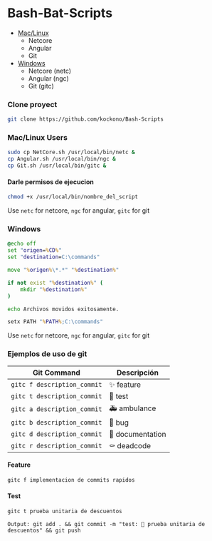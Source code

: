# Bash-Bat-Scripts
- [Mac/Linux](#Mac/Linux-Users)
    - Netcore
    - Angular
    - Git
- [Windows](#Windows)
    - Netcore (netc)
    - Angular (ngc)
    - Git (gitc)

### Clone proyect
```sh
git clone https://github.com/kockono/Bash-Scripts
```
### Mac/Linux Users
```sh
sudo cp NetCore.sh /usr/local/bin/netc & 
cp Angular.sh /usr/local/bin/ngc &
cp Git.sh /usr/local/bin/gitc &

```
#### Darle permisos de ejecucion
```sh
chmod +x /usr/local/bin/nombre_del_script
```

Use ```netc``` for netcore, ```ngc``` for angular, ```gitc``` for git

### Windows
```bat
@echo off
set "origen=%CD%"
set "destination=C:\commands"

move "%origen%\*.*" "%destination%"

if not exist "%destination%" (
    mkdir "%destination%"
)

echo Archivos movidos exitosamente.

setx PATH "%PATH%;C:\commands"
```
Use ```netc``` for netcore, ```ngc``` for angular, ```gitc``` for git

### Ejemplos de uso de git
| Git Command               | Descripción              |
|---------------------------|--------------------------|
| `gitc f description_commit`| ✨ feature             |
| `gitc t description_commit`| 🧪 test                |
| `gitc a description_commit`| 🚑 ambulance           |
| `gitc b description_commit`| 🐛 bug                 |
| `gitc d description_commit`| 📝 documentation       |
| `gitc r description_commit`| ⚰️ deadcode            |

#### Feature
```sh
gitc f implementacion de commits rapidos
```
#### Test
```sh
gitc t prueba unitaria de descuentos
```
```Output: git add . && git commit -m "test: 🧪 prueba unitaria de descuentos" && git push```
